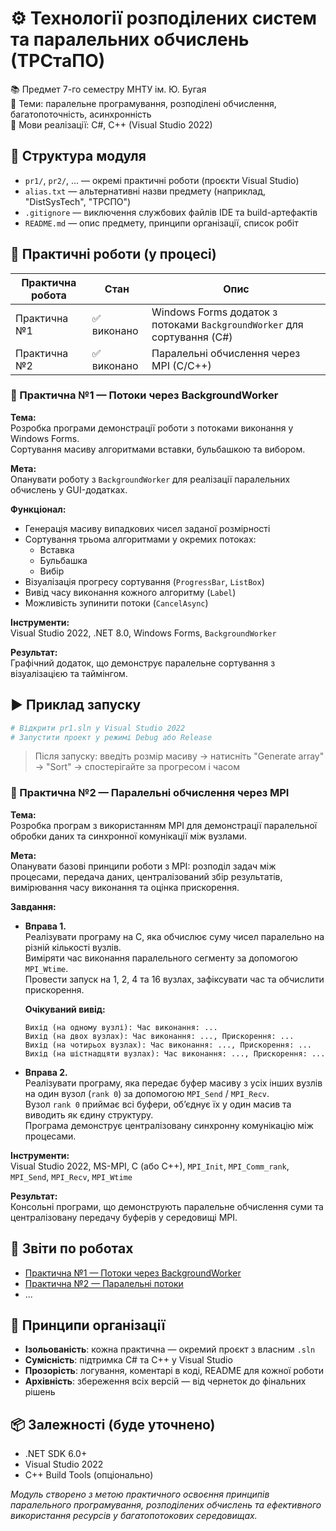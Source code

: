# ⚙️ Технології розподілених систем та паралельних обчислень (ТРСтаПО)

📚 Предмет 7-го семестру МНТУ ім. Ю. Бугая  
🧵 Теми: паралельне програмування, розподілені обчислення, багатопоточність, асинхронність  
🔧 Мови реалізації: C#, C++ (Visual Studio 2022)

## 📁 Структура модуля

- `pr1/`, `pr2/`, ... — окремі практичні роботи (проєкти Visual Studio)
- `alias.txt` — альтернативні назви предмету (наприклад, "DistSysTech", "ТРСПО")
- `.gitignore` — виключення службових файлів IDE та build-артефактів
- `README.md` — опис предмету, принципи організації, список робіт

## 🚀 Практичні роботи (у процесі)

| Практична робота | Стан        | Опис                                                                    |
| ---------------- | ----------- | ----------------------------------------------------------------------- |
| Практична №1     | ✅ виконано | Windows Forms додаток з потоками `BackgroundWorker` для сортування (C#) |
| Практична №2     | ✅ виконано | Паралельні обчислення через MPI (C/C++)                                 |

### 🧵 Практична №1 — Потоки через BackgroundWorker

**Тема:**  
Розробка програми демонстрації роботи з потоками виконання у Windows Forms.  
Сортування масиву алгоритмами вставки, бульбашкою та вибором.

**Мета:**  
Опанувати роботу з `BackgroundWorker` для реалізації паралельних обчислень у GUI-додатках.

**Функціонал:**

- Генерація масиву випадкових чисел заданої розмірності
- Сортування трьома алгоритмами у окремих потоках:
  - Вставка
  - Бульбашка
  - Вибір
- Візуалізація прогресу сортування (`ProgressBar`, `ListBox`)
- Вивід часу виконання кожного алгоритму (`Label`)
- Можливість зупинити потоки (`CancelAsync`)

**Інструменти:**  
Visual Studio 2022, .NET 8.0, Windows Forms, `BackgroundWorker`

**Результат:**  
Графічний додаток, що демонструє паралельне сортування з візуалізацією та таймінгом.

## ▶️ Приклад запуску

```bash
# Відкрити pr1.sln у Visual Studio 2022
# Запустити проект у режимі Debug або Release
```

> Після запуску: введіть розмір масиву → натисніть "Generate array" → "Sort" → спостерігайте за прогресом і часом

### 🧵 Практична №2 — Паралельні обчислення через MPI

**Тема:**  
Розробка програм з використанням MPI для демонстрації паралельної обробки даних та синхронної комунікації між вузлами.

**Мета:**  
Опанувати базові принципи роботи з MPI: розподіл задач між процесами, передача даних, централізований збір результатів, вимірювання часу виконання та оцінка прискорення.

**Завдання:**

- **Вправа 1.**  
  Реалізувати програму на C, яка обчислює суму чисел паралельно на різній кількості вузлів.  
  Виміряти час виконання паралельного сегменту за допомогою `MPI_Wtime`.  
  Провести запуск на 1, 2, 4 та 16 вузлах, зафіксувати час та обчислити прискорення.

  **Очікуваний вивід:**

  ```
  Вихід (на одному вузлі): Час виконання: ...
  Вихід (на двох вузлах): Час виконання: ..., Прискорення: ...
  Вихід (на чотирьох вузлах): Час виконання: ..., Прискорення: ...
  Вихід (на шістнадцяти вузлах): Час виконання: ..., Прискорення: ...
  ```

- **Вправа 2.**  
  Реалізувати програму, яка передає буфер масиву з усіх інших вузлів на один вузол (`rank 0`) за допомогою `MPI_Send` / `MPI_Recv`.  
  Вузол `rank 0` приймає всі буфери, об’єднує їх у один масив та виводить як єдину структуру.  
  Програма демонструє централізовану синхронну комунікацію між процесами.

**Інструменти:**  
Visual Studio 2022, MS-MPI, C (або C++), `MPI_Init`, `MPI_Comm_rank`, `MPI_Send`, `MPI_Recv`, `MPI_Wtime`

**Результат:**  
Консольні програми, що демонструють паралельне обчислення суми та централізовану передачу буферів у середовищі MPI.

## 📑 Звіти по роботах

- [Практична №1 — Потоки через BackgroundWorker](pr1/README.md)
- [Практична №2 — Паралельні потоки](pr2/README.md)
- ...

## 🧩 Принципи організації

- **Ізольованість**: кожна практична — окремий проєкт з власним `.sln`
- **Сумісність**: підтримка C# та C++ у Visual Studio
- **Прозорість**: логування, коментарі в коді, README для кожної роботи
- **Архівність**: збереження всіх версій — від чернеток до фінальних рішень

## 📦 Залежності (буде уточнено)

- .NET SDK 6.0+
- Visual Studio 2022
- C++ Build Tools (опціонально)

_Модуль створено з метою практичного освоєння принципів паралельного програмування, розподілених обчислень та ефективного використання ресурсів у багатопотокових середовищах._
